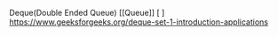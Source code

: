 Deque(Double Ended Queue) [[Queue]]
[ ] https://www.geeksforgeeks.org/deque-set-1-introduction-applications
